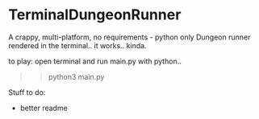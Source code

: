 # TerminalDungeonRunner
A crappy, multi-platform, no requirements - python only Dungeon runner rendered in the terminal.. it works.. kinda.

to play: open terminal and run main.py with python..

>> python3 main.py

Stuff to do:
- better readme
